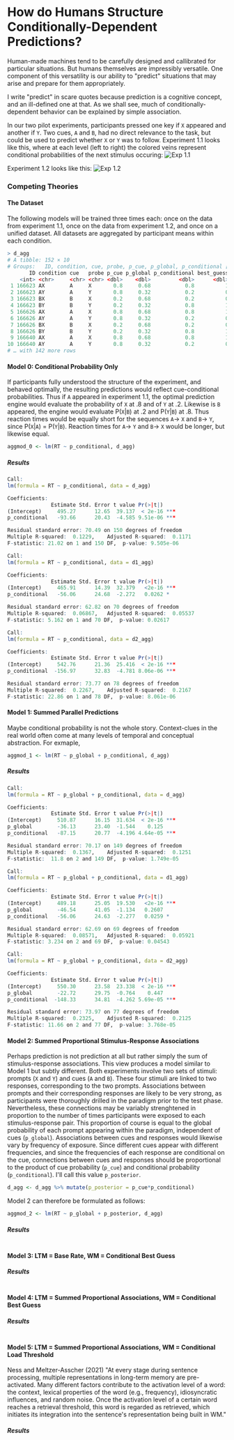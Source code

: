 # How do Humans Structure Conditionally-Dependent Predictions?
Human-made machines tend to be carefully designed and callibrated for particular situations. But humans themselves are impressibly versatile. One component of this versatility is our ability to "predict" situations that may arise and prepare for them appropriately.

I write "predict" in scare quotes because prediction is a cognitive concept, and an ill-defined one at that. As we shall see, much of conditionally-dependent behavior can be explained by simple association. 

In our two pilot experiments, participants pressed one key if `X` appeared and another if `Y`. Two cues, `A` and `B`, had no direct relevance to the task, but could be used to predict whether `X` or `Y` was to follow.
Experiment 1.1 looks like this, where at each level (left to right) the colored veins represent conditional probabilities of the next stimulus occuring:
![Exp 1.1](figures/exp_1.1_vasculature.png)

Experiment 1.2 looks like this:
![Exp 1.2](figures/exp_1.2_vasculature.png)

### Competing Theories
#### The Dataset
The following models will be trained three times each: once on the data from experiment 1.1, once on the data from experiment 1.2, and once on a unified dataset. All datasets are aggregated by participant means within each condition.

```r
> d_agg
# A tibble: 152 × 10
# Groups:   ID, condition, cue, probe, p_cue, p_global, p_conditional [152]
       ID condition cue   probe p_cue p_global p_conditional best_guess    RT correct
    <int> <chr>     <chr> <chr> <dbl>    <dbl>         <dbl>      <dbl> <dbl>   <dbl>
 1 166623 AX        A     X       0.8     0.68           0.8          1  358.       1
 2 166623 AY        A     Y       0.8     0.32           0.2          0  401.       1
 3 166623 BX        B     X       0.2     0.68           0.2          0  409.       1
 4 166623 BY        B     Y       0.2     0.32           0.8          1  333.       1
 5 166626 AX        A     X       0.8     0.68           0.8          1  493.       1
 6 166626 AY        A     Y       0.8     0.32           0.2          0  536.       1
 7 166626 BX        B     X       0.2     0.68           0.2          0  529.       1
 8 166626 BY        B     Y       0.2     0.32           0.8          1  516.       1
 9 166640 AX        A     X       0.8     0.68           0.8          1  460.       1
10 166640 AY        A     Y       0.8     0.32           0.2          0  552        1
# … with 142 more rows
```

#### Model 0: Conditional Probability Only
If participants fully understood the structure of the experiment, and behaved optimally, the resulting predictions would reflect cue-conditional probabilities. Thus if `A` appeared in experiment 1.1, the optimal prediction engine would evaluate the probability of `X` at .8 and of `Y` at .2. Likewise is `B` appeared, the engine would evaluate P(`X`|`B`) at .2 and P(`Y`|`B`) at .8. Thus reaction times would be equally short for the sequences `A`→ `X` and `B`→ `Y`, since P(`X`|`A`) = P(`Y`|`B`). Reaction times for `A`→ `Y` and `B`→ `X` would be longer, but likewise equal.

```r
aggmod_0 <- lm(RT ~ p_conditional, d_agg)
```
##### Results
```r
Call:
lm(formula = RT ~ p_conditional, data = d_agg)

Coefficients:
              Estimate Std. Error t value Pr(>|t|)    
(Intercept)     495.27      12.65  39.137  < 2e-16 ***
p_conditional   -93.66      20.43  -4.585 9.51e-06 ***

Residual standard error: 70.49 on 150 degrees of freedom
Multiple R-squared:  0.1229,	Adjusted R-squared:  0.1171 
F-statistic: 21.02 on 1 and 150 DF,  p-value: 9.505e-06

Call:
lm(formula = RT ~ p_conditional, data = d1_agg)

Coefficients:
              Estimate Std. Error t value Pr(>|t|)    
(Intercept)     465.91      14.39  32.379   <2e-16 ***
p_conditional   -56.06      24.68  -2.272   0.0262 *  

Residual standard error: 62.82 on 70 degrees of freedom
Multiple R-squared:  0.06867,	Adjusted R-squared:  0.05537 
F-statistic: 5.162 on 1 and 70 DF,  p-value: 0.02617

Call:
lm(formula = RT ~ p_conditional, data = d2_agg)

Coefficients:
              Estimate Std. Error t value Pr(>|t|)    
(Intercept)     542.76      21.36  25.416  < 2e-16 ***
p_conditional  -156.97      32.83  -4.781 8.06e-06 ***

Residual standard error: 73.77 on 78 degrees of freedom
Multiple R-squared:  0.2267,	Adjusted R-squared:  0.2167 
F-statistic: 22.86 on 1 and 78 DF,  p-value: 8.061e-06
```

#### Model 1: Summed Parallel Predictions
Maybe conditional probability is not the whole story. Context-clues in the real world often come at many levels of temporal and conceptual abstraction. For exmaple, 

```r
aggmod_1 <- lm(RT ~ p_global + p_conditional, d_agg)
```
##### Results
```r
Call:
lm(formula = RT ~ p_global + p_conditional, data = d_agg)

Coefficients:
              Estimate Std. Error t value Pr(>|t|)    
(Intercept)     510.87      16.15  31.634  < 2e-16 ***
p_global        -36.13      23.40  -1.544    0.125    
p_conditional   -87.15      20.77  -4.196 4.64e-05 ***

Residual standard error: 70.17 on 149 degrees of freedom
Multiple R-squared:  0.1367,	Adjusted R-squared:  0.1251 
F-statistic:  11.8 on 2 and 149 DF,  p-value: 1.749e-05

Call:
lm(formula = RT ~ p_global + p_conditional, data = d1_agg)

Coefficients:
              Estimate Std. Error t value Pr(>|t|)    
(Intercept)     489.18      25.05  19.530   <2e-16 ***
p_global        -46.54      41.05  -1.134   0.2607    
p_conditional   -56.06      24.63  -2.277   0.0259 *  

Residual standard error: 62.69 on 69 degrees of freedom
Multiple R-squared:  0.08571,	Adjusted R-squared:  0.05921 
F-statistic: 3.234 on 2 and 69 DF,  p-value: 0.04543

Call:
lm(formula = RT ~ p_global + p_conditional, data = d2_agg)

Coefficients:
              Estimate Std. Error t value Pr(>|t|)    
(Intercept)     550.30      23.58  23.338  < 2e-16 ***
p_global        -22.72      29.75  -0.764    0.447    
p_conditional  -148.33      34.81  -4.262 5.69e-05 ***

Residual standard error: 73.97 on 77 degrees of freedom
Multiple R-squared:  0.2325,	Adjusted R-squared:  0.2125 
F-statistic: 11.66 on 2 and 77 DF,  p-value: 3.768e-05
```

#### Model 2: Summed Proportional Stimulus-Response Associations
Perhaps prediction is not prediction at all but rather simply the sum of stimulus-response associations. This view produces a model similar to Model 1 but subtly different.
Both experiments involve two sets of stimuli: prompts (`X` and `Y`) and cues (`A` and `B`). These four stimuli are linked to two responses, corresponding to the two prompts. 
Associations between prompts and their corresponding responses are likely to be very strong, as participants were thoroughly drilled in the paradigm prior to the test phase. Nevertheless, these connections may be variably strenghtened in proportion to the number of times participants were exposed to each stimulus-response pair. This proportion of course is equal to the global probability of each prompt appearing within the paradigm, independent of cues (`p_global`). 
Associations between cues and responses would likewise vary by frequency of exposure. Since different cues appear with different frequencies, and since the frequencies of each response are conditional on the cue, connections between cues and responses should be proportional to the product of cue probability (`p_cue`) and conditional probability (`p_conditional`). I'll call this value `p_posterior`.

```r
d_agg <- d_agg %>% mutate(p_posterior = p_cue*p_conditional)
```
Model 2 can therefore be formulated as follows:

```r
aggmod_2 <- lm(RT ~ p_global + p_posterior, d_agg)
```
##### Results
```r
```

#### Model 3: LTM = Base Rate, WM = Conditional Best Guess

##### Results
```r
```

#### Model 4: LTM = Summed Proportional Associations, WM = Conditional Best Guess

##### Results
```r
```

#### Model 5: LTM = Summed Proportional Associations, WM = Conditional Load Threshold

Ness and Meltzer-Asscher (2021) 
"At every stage during sentence processing, multiple representations in long-term memory are pre-activated. Many different factors contribute to the activation level of a word: the context, lexical properties of the word (e.g., frequency), idiosyncratic influences, and random noise. Once the activation level of a certain word reaches a retrieval threshold, this word is regarded as retrieved, which initiates its integration into the sentence's representation being built in WM." 

##### Results
```r
```

